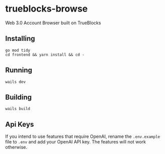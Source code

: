 # trueblocks-browse

Web 3.0 Account Browser built on TrueBlocks

## Installing

```[bash]
go mod tidy
cd frontend && yarn install && cd -
```

## Running

```[bash]
wails dev
```

## Building

```[bash]
wails build
```

## Api Keys

If you intend to use features that require OpenAI, rename the `.env.example` file to `.env` and add your OpenAI API key. The
features will not work otherwise.
